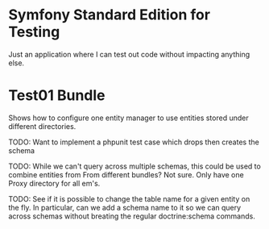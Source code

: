 Symfony Standard Edition for Testing
========================

Just an application where I can test out code without impacting anything else.

Test01 Bundle
========================

Shows how to configure one entity manager to use entities stored under different directories.

TODO: Want to implement a phpunit test case which drops then creates the schema

TODO: While we can't query across multiple schemas, this could be used to combine entities from
      From different bundles?  Not sure.  Only have one Proxy directory for all em's.

TODO: See if it is possible to change the table name for a given entity on the fly.  In particular,
      can we add a schema name to it so we can query across schemas without breating the regular
      doctrine:schema commands.



